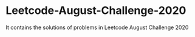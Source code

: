 # Leetcode-August-Challenge-2020
It contains the solutions of problems in Leetcode August Challenge 2020 
